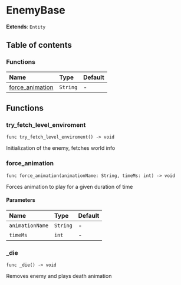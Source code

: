 # EnemyBase

**Extends**: `Entity`

## Table of contents

### Functions

|Name|Type|Default|
|:-|:-|:-|
|[force_animation](#force_animation)|`String`|-|

## Functions

### try_fetch_level_enviroment

```gdscript
func try_fetch_level_enviroment() -> void
```

Initialization of the enemy, fetches world info

### force_animation

```gdscript
func force_animation(animationName: String, timeMs: int) -> void
```

Forces animation to play for a given duration of time

#### Parameters

|Name|Type|Default|
|:-|:-|:-|
|`animationName`|`String`|-|
|`timeMs`|`int`|-|

### _die

```gdscript
func _die() -> void
```

Removes enemy and plays death animation


